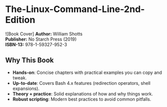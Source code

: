# The-Linux-Command-Line-2nd-Edition
![Book Cover]
**Author:** William Shotts  
**Publisher:** No Starch Press (2019)  
**ISBN-13:** 978-1-59327-952-3  

## Why This Book

- **Hands-on**: Concise chapters with practical examples you can copy and tweak.  
- **Up-to-date**: Covers Bash 4.x features (redirection operators, shell expansions).  
- **Theory + practice**: Solid explanations of how and why things work.  
- **Robust scripting**: Modern best practices to avoid common pitfalls. 
